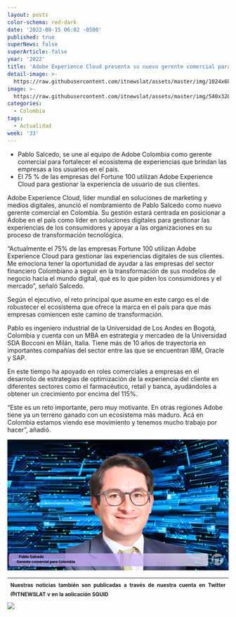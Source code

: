 ```yaml
---
layout: posts
color-schema: red-dark
date: '2022-08-15 06:02 -0500'
published: true
superNews: false
superArticle: false
year: '2022'
title: 'Adobe Experience Cloud presenta su nuevo gerente comercial para Colombia '
detail-image: >-
  https://raw.githubusercontent.com/itnewslat/assets/master/img/1024x680/Pablo-salcedo-g.jpg
image: >-
  https://raw.githubusercontent.com/itnewslat/assets/master/img/540x320/Pablo-salcedo-p.jpg
categories:
  - Colombia
tags:
  - Actualidad
week: '33'
---
```

- Pablo Salcedo, se une al equipo de Adobe Colombia como gerente comercial para fortalecer el ecosistema de experiencias que brindan las empresas a los usuarios en el país.
- El 75 % de las empresas del Fortune 100 utilizan Adobe Experience Cloud para gestionar la experiencia de usuario de sus clientes.

Adobe Experience Cloud, líder mundial en soluciones de marketing y medios digitales, anunció el nombramiento de Pablo Salcedo como nuevo gerente comercial en Colombia. Su gestión estará centrada en posicionar a Adobe en el país como líder en soluciones digitales para gestionar las experiencias de los consumidores y apoyar a las organizaciones en su proceso de transformación tecnológica.
 
“Actualmente el 75% de las empresas Fortune 100 utilizan Adobe Experience Cloud para gestionar las experiencias digitales de sus clientes. Me emociona tener la oportunidad de ayudar a las empresas del sector financiero Colombiano a seguir en la transformación de sus modelos de negocio hacia el mundo digital, qué es lo que piden los consumidores y el mercado”, señaló Salcedo.


Según el ejecutivo, el reto principal que asume en este cargo es el de robustecer el ecosistema que ofrece la marca en el país para que más empresas comiencen este camino de transformación.
 
Pablo es ingeniero industrial de la Universidad de Los Andes en Bogotá, Colombia y cuenta con un MBA en estrategia y mercadeo de la Universidad SDA Bocconi en Milán, Italia. Tiene más de 10 años de trayectoria en importantes compañías del sector entre las que se encuentran IBM, Oracle y SAP.
 
En este tiempo ha apoyado en roles comerciales a empresas en el desarrollo de estrategias de optimización de la experiencia del cliente en diferentes sectores como el farmacéutico, retail y banca,  ayudándoles a obtener un crecimiento por encima del 115%.
 
“Este es un reto importante, pero muy motivante. En otras regiones Adobe tiene ya un terreno ganado con un ecosistema más maduro. Acá en Colombia estamos viendo ese movimiento y tenemos mucho trabajo por hacer”, añadió.

![](https://raw.githubusercontent.com/itnewslat/assets/master/img/540x320/Pablo-salcedo-p.jpg)

<table style="height: 42px;" width="569">
<tbody>
<tr>
<td style="text-align: justify;"><sub><strong>Nuestras noticias también son publicadas a través de nuestra cuenta en Twitter <a href="https://twitter.com/itnewslat?lang=es">@ITNEWSLAT</a> y en la aplicación <a href="https://squidapp.co/en/">SQUID</a></strong></sub></td>
</tr>
</tbody>
</table>

<img src="https://tracker.metricool.com/c3po.jpg?hash=56f88a41e39ab42c063cc51676587a04"/>